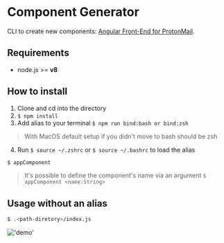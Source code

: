 # Component Generator

CLI to create new components: [Angular Front-End for ProtonMail](https://github.com/ProtonMail/WebClient).

## Requirements

- node.js >= **v8**

## How to install

1. Clone and cd into the directory
2. `$ npm install`
3. Add alias to your terminal `$ npm run bind:bash or bind:zsh`
> With MacOS default setup if you didn't move to bash should be zsh
4. Run `$ source ~/.zshrc` or `$ source ~/.bashrc` to load the alias

```sh
$ appComponent
```

> It's possible to define the component's name via an argument `$ appComponent <name:String>`


## Usage without an alias

```sh
$ .<path-diretory>/index.js
```

!['demo'](doc/output.gif)
